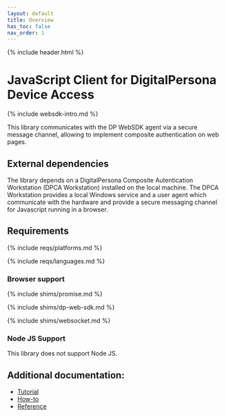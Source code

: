 ```yaml
---
layout: default
title: Overview
has_toc: false
nav_order: 1  
---
```

{% include header.html %}

# JavaScript Client for DigitalPersona Device Access

{% include websdk-intro.md %}

This library communicates with the DP WebSDK agent via a secure message channel,
allowing to implement composite authentication on web pages.

## External dependencies

The library depends on a DigitalPersona Composite Autentication Workstation (DPCA Workstation) 
installed on the local machine. The DPCA Workstation provides a local Windows service and a user agent
which communicate with the hardware and provide a secure messaging channel for Javascript running 
in a browser.

## Requirements

{% include reqs/platforms.md %}

{% include reqs/languages.md %}

### Browser support

{% include shims/promise.md %}

{% include shims/dp-web-sdk.md %}

{% include shims/websocket.md %}

### Node JS Support

This library does not support Node JS.

## Additional documentation:

* [Tutorial](./tutorial.md)
* [How-to](./how-to.md)
* [Reference](./reference.md)
